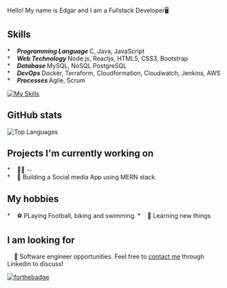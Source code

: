 Hello! My name is Edgar and I am a Fullstack Developer🖥️

## Skills
*&nbsp;&nbsp;&nbsp;&nbsp;<b><i>Programming Language </i></b>
C, Java, JavaScript<br />
*&nbsp;&nbsp;&nbsp; <b><i>Web Technology </i></b> 
Node.js, Reactjs, HTML5, CSS3, Bootstrap <br />
*&nbsp;&nbsp;&nbsp;&nbsp;<b><i>Database </i></b> 
MySQL, NoSQL PostgreSQL<br />
*&nbsp;&nbsp;&nbsp;&nbsp;<b><i>DevOps </i></b> 
Docker, Terraform, Cloudformation, Cloudwatch, Jenkins, AWS<br />
*&nbsp;&nbsp;&nbsp;&nbsp;<b><i>Processes </i></b>
Agile, Scrum<br />

[![My Skills](https://skillicons.dev/icons?i=js,html,css,git,react,terraform,vscode,java,jest,c)](https://skillicons.dev)
## GitHub stats
![Top Languages](https://github-readme-stats.vercel.app/api/top-langs?username=Edgar1001&show_icons=true&locale=en&layout=compact&theme=chartreuse-dark)

## Projects I'm currently working on
*&nbsp;&nbsp;&nbsp;&nbsp;👨‍💻 --<br />
*&nbsp;&nbsp;&nbsp;&nbsp;🔏 Building a Social media App using MERN stack. <br />

## My hobbies
*&nbsp;&nbsp;&nbsp;&nbsp;⚽ PLaying Football, biking and swimming.
*&nbsp;&nbsp;&nbsp;&nbsp;📖 Learning new things

## I am looking for
&nbsp;&nbsp;&nbsp;&nbsp;🏢 Software engineer opportunities. Feel free to [contact me](https://www.linkedin.com/in/edgar-rosende-764aa978) through Linkedin to discuss! 

[![forthebadge](https://img.shields.io/badge/linkedin-follow%20me-%230077B5.svg?&style=for-the-badge&logo=linkedin)](https://www.linkedin.com/in/edgar-rosende-764aa978)

<!--
**mhjony/mhjony** is a ✨ _special_ ✨ repository because its `README.md` (this file) appears on your GitHub profile.

Here are some ideas to get you started:

- 🔭 I’m currently working on ...
- 🌱 I’m currently learning ...
- 👯 I’m looking to collaborate on ...
- 🤔 I’m looking for help with ...
- 💬 Ask me about ...
- 📫 How to reach me: ...
- 😄 Pronouns: ...
- ⚡ Fun fact: ...
-->
